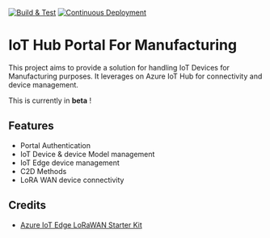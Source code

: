 [![Build & Test](https://github.com/michelin/i4i-iot-hub-portal/actions/workflows/build.yml/badge.svg)](https://github.com/michelin/i4i-iot-hub-portal/actions/workflows/build.yml)
[![Continuous Deployment](https://github.com/michelin/i4i-iot-hub-portal/actions/workflows/publish.yml/badge.svg)](https://github.com/michelin/i4i-iot-hub-portal/actions/workflows/publish.yml)

# IoT Hub Portal For Manufacturing

This project aims to provide a solution for handling IoT Devices for Manufacturing purposes.
It leverages on Azure IoT Hub for connectivity and device management.

This is currently in **beta** !

## Features

* Portal Authentication
* IoT Device & device Model management
* IoT Edge device management
* C2D Methods
* LoRA WAN device connectivity

## Credits

* [Azure IoT Edge LoRaWAN Starter Kit](https://github.com/Azure/iotedge-lorawan-starterkit)